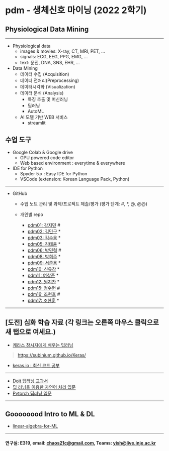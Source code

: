 # pdm - 생체신호 마이닝 (2022 2학기)
## Physiological Data Mining
---
* Physiological data
  - images & movies: X-ray, CT, MRI, PET, ...
  - signals: ECG, EEG, PPG, EMG, ...
  - text: 문진, DNA, SNS, EHR, ...
* Data Mining
  - 데이터 수집 (Acquisition)
  - 데이터 전처리(Preprocessing)
  - 데이터시각화 (Visualization)
  - 데이터 분석 (Analysis)
    * 특징 추출 및 머신러닝
    * 딥러닝
    * AutoML
  - AI 모델 기반 WEB 서비스
    * streamlit
    
## 수업 도구
* Google Colab & Google drive
  - GPU powered code editor
  - Web based environment : everytime & everywhere
* IDE for Python
  - Spyder 5.x : Easy IDE for Python
  - VSCode (extension: Korean Language Pack, Python)
---
* GitHub
  - 수업 노트 관리 및 과제/프로젝트 제출/평가 (평가 단계: #, *, @, @@)
  
  - 개인별 repo  
    * [pdm01: 강지민](https://github.com/rkdwlals37/pdm01) #
    * [pdm02: 김민구](https://github.com/alsrn36533/pdm02) *
    * [pdm03: 김수웅](https://github.com/rlatndnd9804/pdm03) *
    * [pdm05: 김태윤](https://github.com/kimtaeyoon1/pdm05) *
    * [pdm06: 박민혁](https://github.com/minhyeokpark/pdm06) #
    * [pdm08: 박희주](https://github.com/suyangegrong/pdm08) *
    * [pdm09: 서준용](https://github.com/joi0804/pdm09) *
    * [pdm10: 신유창](https://github.com/pdm10/pdm10) *
    * [pdm11: 여창준](https://github.com/dpfpsel0622/pdm11) *
    * [pdm12: 원지찬](https://github.com/dnjswlcks67/pdm12) *
    * [pdm15: 정수현](https://github.com/jungsh210/pbm15) #
    * [pdm16: 조현호]() #
    * [pdm17: 조현훈](https://github.com/pdm17/pdm17) *


---
 
 ## [도전] 심화 학습 자료 (각 링크는 오른쪽 마우스 클릭으로 새 탭으로 여세요.)

 - [케라스 창시자에게 배우는 딥러닝](https://github.com/rickiepark/deep-learning-with-python-notebooks) 
 > https://subinium.github.io/Keras/
 - [keras.io : 최신 코드 공부](https://keras.io)
 ---
 - [Doit 딥러닝 교과서](http://easyspub.co.kr/20_Menu/BookView/472/PUB) 
 - [딥 러닝을 이용한 자연어 처리 입문](https://wikidocs.net/book/2155)
 - [Pytorch 딥러닝 입문](https://github.com/Justin-A/DeepLearning101)  
 ---
 ## Goooooood Intro to ML & DL
 - [linear-algebra-for-ML](https://www.freecodecamp.org/news/how-machine-learning-leverages-linear-algebra-to-optimize-model-trainingwhy-you-should-learn-the-fundamentals-of-linear-algebra/)
 ---
 
  #### 연구실: E319, email: chaos21c@gmail.com, Teams: yish@live.inje.ac.kr
 
